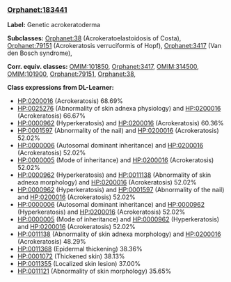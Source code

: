 
### [Orphanet:183441](http://www.orpha.net/ORDO/Orphanet_183441)
**Label:** Genetic acrokeratoderma

**Subclasses:** [Orphanet:38](http://www.orpha.net/ORDO/Orphanet_38) (Acrokeratoelastoidosis of Costa), [Orphanet:79151](http://www.orpha.net/ORDO/Orphanet_79151) (Acrokeratosis verruciformis of Hopf), [Orphanet:3417](http://www.orpha.net/ORDO/Orphanet_3417) (Van den Bosch syndrome), 

**Corr. equiv. classes:** [OMIM:101850](http://purl.obolibrary.org/obo/OMIM_101850), [Orphanet:3417](http://www.orpha.net/ORDO/Orphanet_3417), [OMIM:314500](http://purl.obolibrary.org/obo/OMIM_314500), [OMIM:101900](http://purl.obolibrary.org/obo/OMIM_101900), [Orphanet:79151](http://www.orpha.net/ORDO/Orphanet_79151), [Orphanet:38](http://www.orpha.net/ORDO/Orphanet_38), 

**Class expressions from DL-Learner:**

- [HP:0200016](http://purl.obolibrary.org/obo/HP_0200016) (Acrokeratosis) 68.69%
- [HP:0025276](http://purl.obolibrary.org/obo/HP_0025276) (Abnormality of skin adnexa physiology) and [HP:0200016](http://purl.obolibrary.org/obo/HP_0200016) (Acrokeratosis) 66.67%
- [HP:0000962](http://purl.obolibrary.org/obo/HP_0000962) (Hyperkeratosis) and [HP:0200016](http://purl.obolibrary.org/obo/HP_0200016) (Acrokeratosis) 60.36%
- [HP:0001597](http://purl.obolibrary.org/obo/HP_0001597) (Abnormality of the nail) and [HP:0200016](http://purl.obolibrary.org/obo/HP_0200016) (Acrokeratosis) 52.02%
- [HP:0000006](http://purl.obolibrary.org/obo/HP_0000006) (Autosomal dominant inheritance) and [HP:0200016](http://purl.obolibrary.org/obo/HP_0200016) (Acrokeratosis) 52.02%
- [HP:0000005](http://purl.obolibrary.org/obo/HP_0000005) (Mode of inheritance) and [HP:0200016](http://purl.obolibrary.org/obo/HP_0200016) (Acrokeratosis) 52.02%
- [HP:0000962](http://purl.obolibrary.org/obo/HP_0000962) (Hyperkeratosis) and [HP:0011138](http://purl.obolibrary.org/obo/HP_0011138) (Abnormality of skin adnexa morphology) and [HP:0200016](http://purl.obolibrary.org/obo/HP_0200016) (Acrokeratosis) 52.02%
- [HP:0000962](http://purl.obolibrary.org/obo/HP_0000962) (Hyperkeratosis) and [HP:0001597](http://purl.obolibrary.org/obo/HP_0001597) (Abnormality of the nail) and [HP:0200016](http://purl.obolibrary.org/obo/HP_0200016) (Acrokeratosis) 52.02%
- [HP:0000006](http://purl.obolibrary.org/obo/HP_0000006) (Autosomal dominant inheritance) and [HP:0000962](http://purl.obolibrary.org/obo/HP_0000962) (Hyperkeratosis) and [HP:0200016](http://purl.obolibrary.org/obo/HP_0200016) (Acrokeratosis) 52.02%
- [HP:0000005](http://purl.obolibrary.org/obo/HP_0000005) (Mode of inheritance) and [HP:0000962](http://purl.obolibrary.org/obo/HP_0000962) (Hyperkeratosis) and [HP:0200016](http://purl.obolibrary.org/obo/HP_0200016) (Acrokeratosis) 52.02%
- [HP:0011138](http://purl.obolibrary.org/obo/HP_0011138) (Abnormality of skin adnexa morphology) and [HP:0200016](http://purl.obolibrary.org/obo/HP_0200016) (Acrokeratosis) 48.29%
- [HP:0011368](http://purl.obolibrary.org/obo/HP_0011368) (Epidermal thickening) 38.36%
- [HP:0001072](http://purl.obolibrary.org/obo/HP_0001072) (Thickened skin) 38.13%
- [HP:0011355](http://purl.obolibrary.org/obo/HP_0011355) (Localized skin lesion) 37.00%
- [HP:0011121](http://purl.obolibrary.org/obo/HP_0011121) (Abnormality of skin morphology) 35.65%


